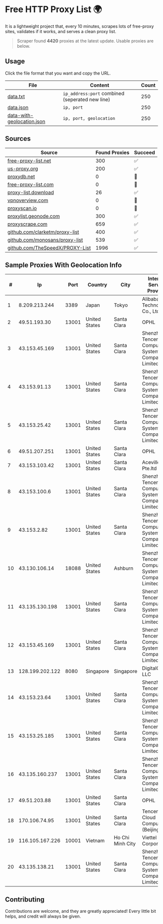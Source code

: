 
# Free HTTP Proxy List 🌍

It is a lightweight project that, every 10 minutes, scrapes lots of free-proxy sites, validates if it works, and serves a clean proxy list.


> Scraper found **4420** proxies at the latest update. Usable proxies are below.

## Usage

Click the file format that you want and copy the URL.


|File|Content|Count|
|----|-------|-----|
|[data.txt](https://raw.githubusercontent.com/themiralay/Proxy-List-World/master/data.txt)|`ip_address:port` combined (seperated new line)|250|
|[data.json](https://raw.githubusercontent.com/themiralay/Proxy-List-World/master/data.json)|`ip, port`|250|
|[data-with-geolocation.json](https://raw.githubusercontent.com/themiralay/Proxy-List-World/master/data-with-geolocation.json)|`ip, port, geolocation`|250|

## Sources

|Source|Found Proxies|Succeed|
|------|-------------|-------|
|[free-proxy-list.net](https://free-proxy-list.net)|300|✅|
|[us-proxy.org](https://www.us-proxy.org)|200|✅|
|[proxydb.net](http://proxydb.net)|0|🚫|
|[free-proxy-list.com](https://free-proxy-list.com/?page=&port=&type%5B%5D=http&type%5B%5D=https&up_time=0&search=Search)|0|🚫|
|[proxy-list.download](https://www.proxy-list.download/HTTP)|26|✅|
|[vpnoverview.com](https://vpnoverview.com/privacy/anonymous-browsing/free-proxy-servers)|0|🚫|
|[proxyscan.io](https://www.proxyscan.io)|0|🚫|
|[proxylist.geonode.com](https://proxylist.geonode.com/api/proxy-list?limit=300&page=1&sort_by=lastChecked&sort_type=desc&protocols=http,https)|300|✅|
|[proxyscrape.com](https://api.proxyscrape.com/v2/?request=displayproxies&protocol=http&timeout=10000&country=all&ssl=all&anonymity=all)|659|✅|
|[github.com/clarketm/proxy-list](https://raw.githubusercontent.com/clarketm/proxy-list/master/proxy-list-raw.txt)|400|✅|
|[github.com/monosans/proxy-list](https://raw.githubusercontent.com/monosans/proxy-list/main/proxies/http.txt)|539|✅|
|[github.com/TheSpeedX/PROXY-List](https://raw.githubusercontent.com/TheSpeedX/PROXY-List/master/http.txt)|1996|✅|


## Sample Proxies With Geolocation Info

|#|Ip|Port|Country|City|Internet Service Provider|
|-|--|----|-------|----|-------------------------|
|1|8.209.213.244|3389|Japan|Tokyo|Alibaba (US) Technology Co., Ltd.|
|2|49.51.193.30|13001|United States|Santa Clara|OPHL|
|3|43.153.45.169|13001|United States|Santa Clara|Shenzhen Tencent Computer Systems Company Limited|
|4|43.153.91.13|13001|United States|Santa Clara|Shenzhen Tencent Computer Systems Company Limited|
|5|43.153.25.42|13001|United States|Santa Clara|Shenzhen Tencent Computer Systems Company Limited|
|6|49.51.207.251|13001|United States|Santa Clara|OPHL|
|7|43.153.103.42|13001|United States|Santa Clara|Aceville Pte.ltd|
|8|43.153.100.6|13001|United States|Santa Clara|Shenzhen Tencent Computer Systems Company Limited|
|9|43.153.2.82|13001|United States|Santa Clara|Shenzhen Tencent Computer Systems Company Limited|
|10|43.130.106.14|18088|United States|Ashburn|Shenzhen Tencent Computer Systems Company Limited|
|11|43.135.130.198|13001|United States|Santa Clara|Shenzhen Tencent Computer Systems Company Limited|
|12|43.153.45.169|13001|United States|Santa Clara|Shenzhen Tencent Computer Systems Company Limited|
|13|128.199.202.122|8080|Singapore|Singapore|DigitalOcean, LLC|
|14|43.153.23.64|13001|United States|Santa Clara|Shenzhen Tencent Computer Systems Company Limited|
|15|43.153.25.185|13001|United States|Santa Clara|Shenzhen Tencent Computer Systems Company Limited|
|16|43.135.160.237|13001|United States|Santa Clara|Shenzhen Tencent Computer Systems Company Limited|
|17|49.51.203.88|13001|United States|Santa Clara|OPHL|
|18|170.106.74.95|13001|United States|Santa Clara|Tencent Cloud Computing (Beijing) Co|
|19|116.105.167.226|10001|Vietnam|Ho Chi Minh City|Viettel Corporation|
|20|43.135.138.21|13001|United States|Santa Clara|Shenzhen Tencent Computer Systems Company Limited|



## Contributing

Contributions are welcome, and they are greatly appreciated! Every
little bit helps, and credit will always be given.

